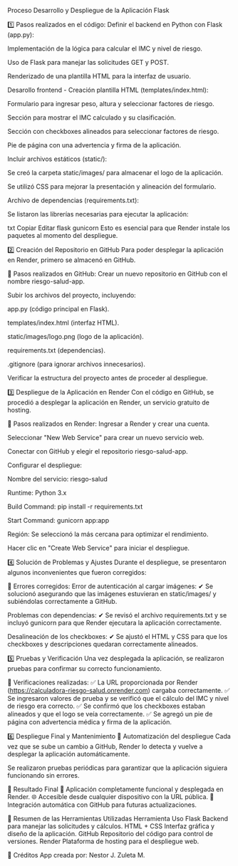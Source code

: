 Proceso Desarrollo y Despliegue de la Aplicación Flask

1️⃣ Pasos realizados en el código:
Definir el backend en Python con Flask (app.py):

Implementación de la lógica para calcular el IMC y nivel de riesgo.

Uso de Flask para manejar las solicitudes GET y POST.

Renderizado de una plantilla HTML para la interfaz de usuario.

Desarollo frontend - Creación plantilla HTML (templates/index.html):

Formulario para ingresar peso, altura y seleccionar factores de riesgo.

Sección para mostrar el IMC calculado y su clasificación.

Sección con checkboxes alineados para seleccionar factores de riesgo.

Pie de página con una advertencia y firma de la aplicación.

Incluir archivos estáticos (static/):

Se creó la carpeta static/images/ para almacenar el logo de la aplicación.

Se utilizó CSS para mejorar la presentación y alineación del formulario.

Archivo de dependencias (requirements.txt):

Se listaron las librerías necesarias para ejecutar la aplicación:

txt
Copiar
Editar
flask
gunicorn
Esto es esencial para que Render instale los paquetes al momento del despliegue.

2️⃣ Creación del Repositorio en GitHub
Para poder desplegar la aplicación en Render, primero se almacenó en GitHub.

🔹 Pasos realizados en GitHub:
Crear un nuevo repositorio en GitHub con el nombre riesgo-salud-app.

Subir los archivos del proyecto, incluyendo:

app.py (código principal en Flask).

templates/index.html (interfaz HTML).

static/images/logo.png (logo de la aplicación).

requirements.txt (dependencias).

.gitignore (para ignorar archivos innecesarios).

Verificar la estructura del proyecto antes de proceder al despliegue.

3️⃣ Despliegue de la Aplicación en Render
Con el código en GitHub, se procedió a desplegar la aplicación en Render, un servicio gratuito de hosting.

🔹 Pasos realizados en Render:
Ingresar a Render y crear una cuenta.

Seleccionar "New Web Service" para crear un nuevo servicio web.

Conectar con GitHub y elegir el repositorio riesgo-salud-app.

Configurar el despliegue:

Nombre del servicio: riesgo-salud

Runtime: Python 3.x

Build Command: pip install -r requirements.txt

Start Command: gunicorn app:app

Región: Se seleccionó la más cercana para optimizar el rendimiento.

Hacer clic en "Create Web Service" para iniciar el despliegue.

4️⃣ Solución de Problemas y Ajustes
Durante el despliegue, se presentaron algunos inconvenientes que fueron corregidos:

🔹 Errores corregidos:
Error de autenticación al cargar imágenes:
✔ Se solucionó asegurando que las imágenes estuvieran en static/images/ y subiéndolas correctamente a GitHub.

Problemas con dependencias:
✔ Se revisó el archivo requirements.txt y se incluyó gunicorn para que Render ejecutara la aplicación correctamente.

Desalineación de los checkboxes:
✔ Se ajustó el HTML y CSS para que los checkboxes y descripciones quedaran correctamente alineados.

5️⃣ Pruebas y Verificación
Una vez desplegada la aplicación, se realizaron pruebas para confirmar su correcto funcionamiento.

🔹 Verificaciones realizadas:
✅ La URL proporcionada por Render (https://calculadora-riesgo-salud.onrender.com) cargaba correctamente.
✅ Se ingresaron valores de prueba y se verificó que el cálculo del IMC y nivel de riesgo era correcto.
✅ Se confirmó que los checkboxes estaban alineados y que el logo se veía correctamente.
✅ Se agregó un pie de página con advertencia médica y firma de la aplicación.

6️⃣ Despliegue Final y Mantenimiento
🔹 Automatización del despliegue
Cada vez que se sube un cambio a GitHub, Render lo detecta y vuelve a desplegar la aplicación automáticamente.

Se realizaron pruebas periódicas para garantizar que la aplicación siguiera funcionando sin errores.

🎯 Resultado Final
🚀 Aplicación completamente funcional y desplegada en Render.
🌐 Accesible desde cualquier dispositivo con la URL pública.
🔄 Integración automática con GitHub para futuras actualizaciones.

📌 Resumen de las Herramientas Utilizadas
Herramienta	Uso
Flask	Backend para manejar las solicitudes y cálculos.
HTML + CSS	Interfaz gráfica y diseño de la aplicación.
GitHub	Repositorio del código para control de versiones.
Render	Plataforma de hosting para el despliegue web.

📌 Créditos
App creada por: Nestor J. Zuleta M.
